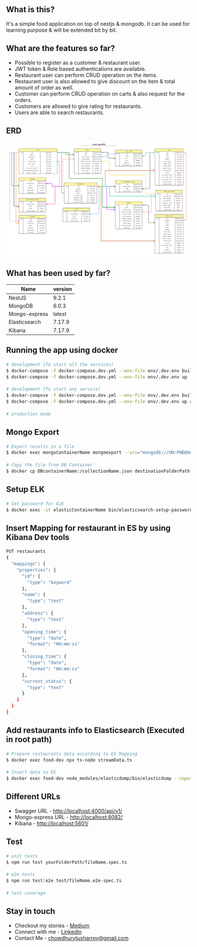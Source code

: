 

## What is this?
It's a simple food application on top of nestjs & mongodb. It can be used for learning purpose & will be extended bit by bit.

## What are the features so far?
* Possible to register as a customer & restaurant user.
* JWT token & Role based authentications are available.
* Restaurant user can perform CRUD operation on the items.
* Restaurant user is also allowed to give discount on the item & total amount of order as well.
* Customer can perform CRUD operation on carts & also request for the orders.
* Customers are allowed to give rating for restaurants.
* Users are able to search restaurants.

## ERD
![Food App ERD](https://github.com/TusharRoy23/food-app-nestjs/blob/master/food-app-ERD.png)

## What has been used by far?
| Name        | version |
| ------------|---------|
| NestJS      | 9.2.1   |
| MongoDB     | 6.0.3   |
| Mongo-express | latest|
| Elasticsearch | 7.17.9|
| Kibana      | 7.17.9  |


## Running the app using docker

```bash
# development (To start all the services)
$ docker-compose -f docker-compose.dev.yml --env-file env/.dev.env build --no-cache
$ docker-compose -f docker-compose.dev.yml --env-file env/.dev.env up

# development (To start any service)
$ docker-compose -f docker-compose.dev.yml --env-file env/.dev.env build --no-cache anyServiceName
$ docker-compose -f docker-compose.dev.yml --env-file env/.dev.env up anyServiceName

# production mode
```
## Mongo Export
```bash
# Export results in a file
$ docker exec mongoContainerName mongoexport --uri="mongodb://UN:PWD@mongoContainerName:27017/DBName" --collection=CollectionName --type=json --fields=field1,field2 --out collectionName.json

# Copy the file from DB Container
$ docker cp DBcontainerName:/collectionName.json destinationFolderPath
```
## Setup ELK
```bash
# Set password for ELK
$ docker exec -it elasticContainerName bin/elasticsearch-setup-passwords interactive
```
## Insert Mapping for restaurant in ES by using Kibana Dev tools
```bash
PUT restaurants 
{
  "mappings": {
    "properties": {
      "id": {
        "type": "keyword"
      },
      "name": {
        "type": "text"
      },
      "address": {
        "type": "text"
      },
      "opening_time": {
        "type": "date",
        "format": "HH:mm:ss"
      },
      "closing_time": {
        "type": "date",
        "format": "HH:mm:ss"
      },
      "current_status": {
        "type": "text"
      }
    }
  }
}
```
## Add restaurants info to Elasticsearch (Executed in root path)
```bash
# Prepare restaurants data according to ES Mapping
$ docker exec food-dev npx ts-node streamData.ts

# Insert data to ES
$ docker exec food-dev node_modules/elasticdump/bin/elasticdump --input=restaurant.json --output=http://esFood01:9200/
```
## Different URLs
- Swagger URL - [http://localhost:4000/api/v1/](http://localhost:4000/api/v1/)
- Mongo-express URL - [http://localhost:8082/](http://localhost:8082/)
- Kibana - [http://localhost:5601/](http://localhost:5601/)
## Test
```bash
# unit tests
$ npm run test yourFolderPath/fileName.spec.ts

# e2e tests
$ npm run test:e2e test/fileName.e2e-spec.ts

# test coverage
```
## Stay in touch
- Checkout my stories - [Medium](https://medium.com/@tushar-chy)
- Connect with me - [LinkedIn](https://www.linkedin.com/in/tushar-roy-chy/)
- Contact Me - chowdhurytusharroy@gmail.com
